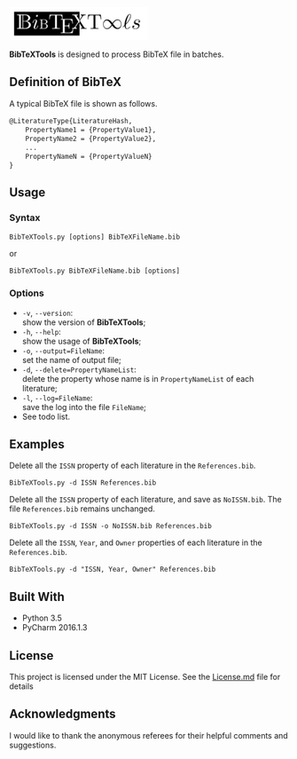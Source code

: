 <img src = "./Logo/Logo.png" width = 250pt />

**BibTeXTools** is designed to process BibTeX file in batches.

## Definition of BibTeX
A typical BibTeX file is shown as follows.

    @LiteratureType{LiteratureHash,
        PropertyName1 = {PropertyValue1},
        PropertyName2 = {PropertyValue2},
        ...
        PropertyNameN = {PropertyValueN}
    }

## Usage
### Syntax

    BibTeXTools.py [options] BibTeXFileName.bib
or

    BibTeXTools.py BibTeXFileName.bib [options]

### Options
* `-v`, `--version`:<br> show the version of **BibTeXTools**;
* `-h`, `--help`:<br> show the usage of **BibTeXTools**;
* `-o`, `--output=FileName`:<br> set the name of output file;
* `-d`, `--delete=PropertyNameList`:<br> delete the property whose name is in `PropertyNameList` of each literature;
* `-l`, `--log=FileName`:<br> save the log into the file `FileName`;
* See todo list.

## Examples
Delete all the `ISSN` property of each literature in the `References.bib`.

    BibTeXTools.py -d ISSN References.bib

Delete all the `ISSN` property of each literature, and save as `NoISSN.bib`. The file `References.bib` remains unchanged.

    BibTeXTools.py -d ISSN -o NoISSN.bib References.bib

Delete all the `ISSN`, `Year`, and `Owner` properties of each literature in the `References.bib`.

    BibTeXTools.py -d "ISSN, Year, Owner" References.bib

## Built With

* Python 3.5
* PyCharm 2016.1.3

## License

This project is licensed under the MIT License. See the [License.md](License.md) file for details

## Acknowledgments
I would like to thank the anonymous referees for their helpful comments and suggestions.